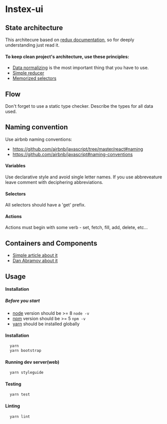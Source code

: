 # Instex-ui

## State architecture
This architecure based on [redux documentation](http://redux.js.org/), so for deeply understanding just read it.

#### To keep clean project's architecture, use these principles:
* [Data normalizing](http://redux.js.org/docs/recipes/reducers/NormalizingStateShape.html) is the most important thing that you have to use.
* [Simple reducer](http://redux.js.org/docs/recipes/reducers/UpdatingNormalizedData.html) 
* [Memorized selectors](https://github.com/reactjs/reselect)

## Flow
Don't forget to use a static type checker. Describe the types for all data used.

## Naming convention
Use airbnb naming conventions:  
- https://github.com/airbnb/javascript/tree/master/react#naming  
- https://github.com/airbnb/javascript#naming-conventions
#### Variables
Use declarative style and avoid single letter names.
If you use abbreveature leave comment with deciphering abbreviations.
#### Selectors
All selectors should have a 'get' prefix.
#### Actions
Actions must begin with some verb - set, fetch, fill, add, delete, etc...

## Containers and Components
* [Simple article about it](https://medium.com/@learnreact/container-components-c0e67432e005)
* [Dan Abramov about it](https://medium.com/@dan_abramov/smart-and-dumb-components-7ca2f9a7c7d0)

## Usage

#### Installation

##### Before you start
  + [node](https://nodejs.org/) version should be >= 8 `node -v`
  + [npm](https://www.npmjs.com/) version should be >= 5 `npm -v`
  + [yarn](https://yarnpkg.com/) should be installed globally

#### Installation

```js
  yarn
  yarn bootstrap
```

#### Running dev server(web)

```js
  yarn styleguide
```

#### Testing

```js
  yarn test
```

#### Linting

```js
  yarn lint
```
